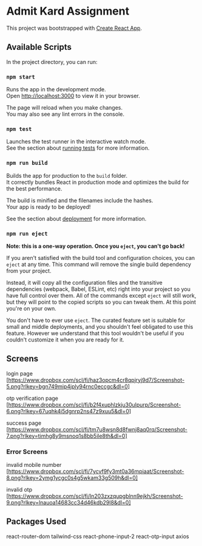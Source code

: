 # Admit Kard Assignment

This project was bootstrapped with [Create React App](https://github.com/facebook/create-react-app).

## Available Scripts

In the project directory, you can run:

### `npm start`

Runs the app in the development mode.\
Open [http://localhost:3000](http://localhost:3000) to view it in your browser.

The page will reload when you make changes.\
You may also see any lint errors in the console.

### `npm test`

Launches the test runner in the interactive watch mode.\
See the section about [running tests](https://facebook.github.io/create-react-app/docs/running-tests) for more information.

### `npm run build`

Builds the app for production to the `build` folder.\
It correctly bundles React in production mode and optimizes the build for the best performance.

The build is minified and the filenames include the hashes.\
Your app is ready to be deployed!

See the section about [deployment](https://facebook.github.io/create-react-app/docs/deployment) for more information.

### `npm run eject`

**Note: this is a one-way operation. Once you `eject`, you can't go back!**

If you aren't satisfied with the build tool and configuration choices, you can `eject` at any time. This command will remove the single build dependency from your project.

Instead, it will copy all the configuration files and the transitive dependencies (webpack, Babel, ESLint, etc) right into your project so you have full control over them. All of the commands except `eject` will still work, but they will point to the copied scripts so you can tweak them. At this point you're on your own.

You don't have to ever use `eject`. The curated feature set is suitable for small and middle deployments, and you shouldn't feel obligated to use this feature. However we understand that this tool wouldn't be useful if you couldn't customize it when you are ready for it.

## Screens 

login page  [https://www.dropbox.com/scl/fi/haz3opcm4cr8qpjryj9d7/Screenshot-5.png?rlkey=bgn749mip4jply94rnc0eccgc&dl=0]

otp verification page [https://www.dropbox.com/scl/fi/b2f4xuphlzkju30ulpurp/Screenshot-6.png?rlkey=67uqhk4i5dgnrp2ns47z9xuu5&dl=0]

success page [https://www.dropbox.com/scl/fi/tm7u8wsn8d8fwnj8aq0rq/Screenshot-7.png?rlkey=timhg8y9msnoq1s8bb5ile8th&dl=0]


 ### Error Screens

 invalid mobile number [https://www.dropbox.com/scl/fi/7ycvf9fy3mt0a36mpiaat/Screenshot-8.png?rlkey=2ymg1ycgc0s4g5wkam33g509h&dl=0]
 
 invalid otp [https://www.dropbox.com/scl/fi/ln203zxzqupgblnn9ejkh/Screenshot-9.png?rlkey=lnauoa14683cc34d46kdb29l8&dl=0]


## Packages Used

react-router-dom tailwind-css react-phone-input-2 react-otp-input axios